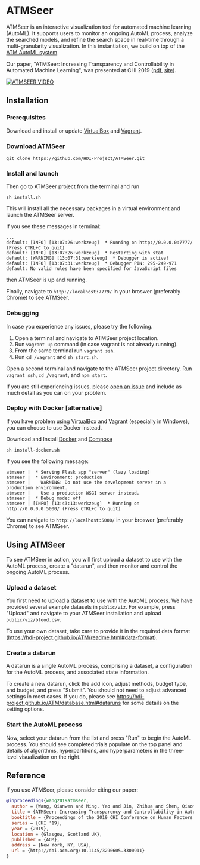 # ATMSeer

ATMSeer is an interactive visualization tool for automated machine learning (AutoML). It supports users to monitor an ongoing AutoML process, analyze the searched models, and refine the search space in real-time through a multi-granularity visualization. In this instantiation, we build on top of the [ATM AutoML system](https://github.com/HDI-Project/ATM).

Our paper, "ATMSeer: Increasing Transparency and Controllability in Automated Machine Learning", was presented at CHI 2019 ([pdf](https://arxiv.org/abs/1902.05009), [site](https://dai.lids.mit.edu/projects/atmseer/)).

[![ATMSEER VIDEO](https://img.youtube.com/vi/7QwN3mmiCzY/0.jpg)](http://www.youtube.com/watch?v=7QwN3mmiCzY "Video Title")

## Installation

### Prerequisites

Download and install or update [VirtualBox](https://www.virtualbox.org/wiki/Downloads) and [Vagrant](https://www.vagrantup.com/downloads.html).

### Download ATMSeer

```
git clone https://github.com/HDI-Project/ATMSeer.git
```

### Install and launch

Then go to ATMSeer project from the terminal and run

```
sh install.sh
```

This will install all the necessary packages in a virtual environment and launch the ATMSeer server.

If you see these messages in terminal:

```
...
default: [INFO] [13:07:26:werkzeug]  * Running on http://0.0.0.0:7777/ (Press CTRL+C to quit)
default: [INFO] [13:07:26:werkzeug]  * Restarting with stat
default: [WARNING] [13:07:31:werkzeug]  * Debugger is active!
default: [INFO] [13:07:31:werkzeug]  * Debugger PIN: 295-249-971
default: No valid rules have been specified for JavaScript files

```
then ATMSeer is up and running.

Finally, navigate to `http://localhost:7779/` in your broswer (preferably Chrome) to see ATMSeer.

### Debugging

In case you experience any issues, please try the following.

1. Open a terminal and navigate to ATMSeer project location.
2. Run `vagrant up` command (in case vagrant is not already running).
3. From the same terminal run `vagrant ssh`.
4. Run `cd /vagrant` and `sh start.sh`.

Open a second terminal and navigate to the ATMSeer project directory.
Run `vagrant ssh`, `cd /vagrant`, and `npm start`.

If you are still experiencing issues, please [open an issue](https://github.com/HDI-Project/ATMSeer/issues/new) and include as much detail as you can on your problem.

### Deploy with Docker [alternative]

If you have problem using [VirtualBox](https://www.virtualbox.org/wiki/Downloads) and [Vagrant](https://www.vagrantup.com/downloads.html) (especially in Windows), you can choose to use Docker instead.

Download and Install [Docker](https://docs.docker.com/install/) and [Compose](https://docs.docker.com/compose/install/)

```
sh install-docker.sh
```

If you see the following message:

```
atmseer |  * Serving Flask app "server" (lazy loading)
atmseer |  * Environment: production
atmseer |    WARNING: Do not use the development server in a production environment.
atmseer |    Use a production WSGI server instead.
atmseer |  * Debug mode: off
atmseer | [INFO] [13:43:13:werkzeug]  * Running on http://0.0.0.0:5000/ (Press CTRL+C to quit)
```

You can navigate to `http://localhost:5000/` in your broswer (preferably Chrome) to see ATMSeer.



## Using ATMSeer

To see ATMSeer in action, you will first upload a dataset to use with the AutoML process, create a "datarun", and then monitor and control the ongoing AutoML process.

### Upload a dataset

You first need to upload a dataset to use with the AutoML process. We have provided several example datasets in `public/viz`. For example, press "Upload" and navigate to your ATMSeer installation and upload `public/viz/blood.csv`.

To use your own dataset, take care to provide it in the required data format (https://hdi-project.github.io/ATM/readme.html#data-format).

### Create a datarun

A datarun is a single AutoML process, comprising a dataset, a configuration for the AutoML process, and associated state information.

To create a new datarun, click the add icon, adjust methods, budget type, and budget, and press "Submit". You should not need to adjust advanced settings in most cases. If you do, please see https://hdi-project.github.io/ATM/database.html#dataruns for some details on the setting options.

### Start the AutoML process

Now, select your datarun from the list and press "Run" to begin the AutoML process. You should see completed trials populate on the top panel and details of algorithms, hyperpartitions, and hyperparameters in the three-level visualization on the right.

## Reference

If you use ATMSeer, please consider citing our paper:

``` bibtex
@inproceedings{wang2019atmseer,
  author = {Wang, Qianwen and Ming, Yao and Jin, Zhihua and Shen, Qiaomu and Liu, Dongyu and Smith, Micah J. and Veeramachaneni, Kalyan and Qu, Huamin},
  title = {ATMSeer: Increasing Transparency and Controllability in Automated Machine Learning},
  booktitle = {Proceedings of the 2019 CHI Conference on Human Factors in Computing Systems},
  series = {CHI '19},
  year = {2019},
  location = {Glasgow, Scotland UK},
  publisher = {ACM},
  address = {New York, NY, USA},
  url = {http://doi.acm.org/10.1145/3290605.3300911}
}
```
